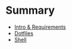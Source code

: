 # Summary

- [Intro & Requirements](./requirements.md)
- [Dotfiles](./dotfiles.md)
- [Shell](./shell.md)
